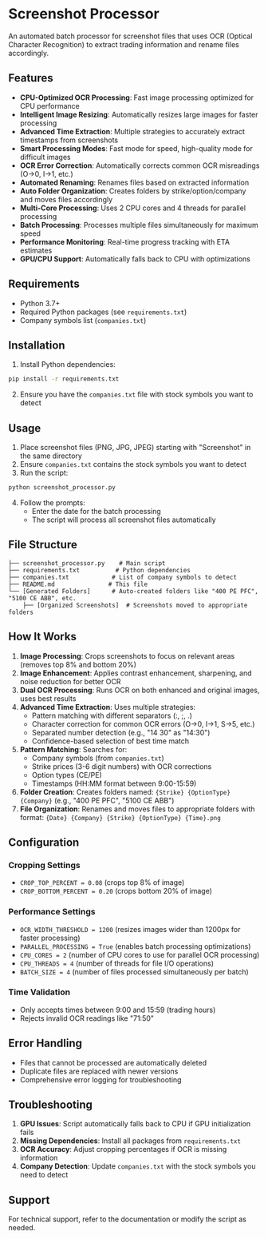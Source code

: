 # Screenshot Processor

An automated batch processor for screenshot files that uses OCR (Optical Character Recognition) to extract trading information and rename files accordingly.

## Features

- **CPU-Optimized OCR Processing**: Fast image processing optimized for CPU performance
- **Intelligent Image Resizing**: Automatically resizes large images for faster processing
- **Advanced Time Extraction**: Multiple strategies to accurately extract timestamps from screenshots
- **Smart Processing Modes**: Fast mode for speed, high-quality mode for difficult images
- **OCR Error Correction**: Automatically corrects common OCR misreadings (O→0, I→1, etc.)
- **Automated Renaming**: Renames files based on extracted information
- **Auto Folder Organization**: Creates folders by strike/option/company and moves files accordingly
- **Multi-Core Processing**: Uses 2 CPU cores and 4 threads for parallel processing
- **Batch Processing**: Processes multiple files simultaneously for maximum speed
- **Performance Monitoring**: Real-time progress tracking with ETA estimates
- **GPU/CPU Support**: Automatically falls back to CPU with optimizations

## Requirements

- Python 3.7+
- Required Python packages (see `requirements.txt`)
- Company symbols list (`companies.txt`)

## Installation

1. Install Python dependencies:
```bash
pip install -r requirements.txt
```

2. Ensure you have the `companies.txt` file with stock symbols you want to detect

## Usage

1. Place screenshot files (PNG, JPG, JPEG) starting with "Screenshot" in the same directory
2. Ensure `companies.txt` contains the stock symbols you want to detect
3. Run the script:
```bash
python screenshot_processor.py
```

4. Follow the prompts:
   - Enter the date for the batch processing
   - The script will process all screenshot files automatically

## File Structure

```
├── screenshot_processor.py    # Main script
├── requirements.txt          # Python dependencies
├── companies.txt            # List of company symbols to detect
├── README.md               # This file
└── [Generated Folders]      # Auto-created folders like "400 PE PFC", "5100 CE ABB", etc.
    ├── [Organized Screenshots]  # Screenshots moved to appropriate folders
```

## How It Works

1. **Image Processing**: Crops screenshots to focus on relevant areas (removes top 8% and bottom 20%)
2. **Image Enhancement**: Applies contrast enhancement, sharpening, and noise reduction for better OCR
3. **Dual OCR Processing**: Runs OCR on both enhanced and original images, uses best results
4. **Advanced Time Extraction**: Uses multiple strategies:
   - Pattern matching with different separators (:, ;, .)
   - Character correction for common OCR errors (O→0, I→1, S→5, etc.)
   - Separated number detection (e.g., "14 30" as "14:30")
   - Confidence-based selection of best time match
5. **Pattern Matching**: Searches for:
   - Company symbols (from `companies.txt`)
   - Strike prices (3-6 digit numbers) with OCR corrections
   - Option types (CE/PE)
   - Timestamps (HH:MM format between 9:00-15:59)
6. **Folder Creation**: Creates folders named: `{Strike} {OptionType} {Company}` (e.g., "400 PE PFC", "5100 CE ABB")
7. **File Organization**: Renames and moves files to appropriate folders with format: `{Date} {Company} {Strike} {OptionType} {Time}.png`

## Configuration

### Cropping Settings
- `CROP_TOP_PERCENT = 0.08` (crops top 8% of image)
- `CROP_BOTTOM_PERCENT = 0.20` (crops bottom 20% of image)

### Performance Settings
- `OCR_WIDTH_THRESHOLD = 1200` (resizes images wider than 1200px for faster processing)
- `PARALLEL_PROCESSING = True` (enables batch processing optimizations)
- `CPU_CORES = 2` (number of CPU cores to use for parallel OCR processing)
- `CPU_THREADS = 4` (number of threads for file I/O operations)
- `BATCH_SIZE = 4` (number of files processed simultaneously per batch)

### Time Validation
- Only accepts times between 9:00 and 15:59 (trading hours)
- Rejects invalid OCR readings like "71:50"

## Error Handling

- Files that cannot be processed are automatically deleted
- Duplicate files are replaced with newer versions
- Comprehensive error logging for troubleshooting

## Troubleshooting

1. **GPU Issues**: Script automatically falls back to CPU if GPU initialization fails
2. **Missing Dependencies**: Install all packages from `requirements.txt`
3. **OCR Accuracy**: Adjust cropping percentages if OCR is missing information
4. **Company Detection**: Update `companies.txt` with the stock symbols you need to detect

## Support

For technical support, refer to the documentation or modify the script as needed.
